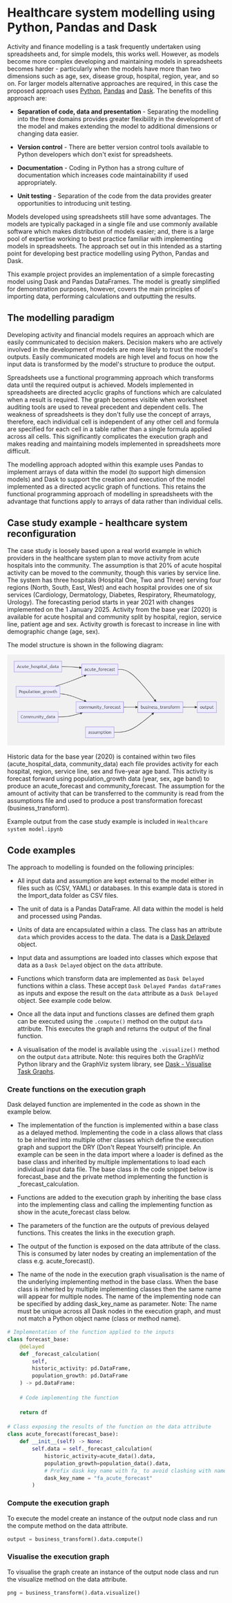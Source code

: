 # Healthcare system modelling using Python, Pandas and Dask

Activity and finance modelling is a task frequently undertaken using spreadsheets and, for simple models, this works well. However, as models become more complex developing and maintaining models in spreadsheets becomes harder - particularly when the models have more than two dimensions such as age, sex, disease group, hospital, region, year, and so on. For larger models alternative approaches are required, in this case the proposed approach uses [Python](https://www.python.org/), [Pandas](https://pandas.pydata.org/) and [Dask](https://dask.org/). The benefits of this approach are:

+ **Separation of code, data and presentation** - Separating the modelling into the three domains provides greater flexibility in the development of the model and makes extending the model to additional dimensions or changing data easier.

+ **Version control** - There are better version control tools available to Python developers which don't exist for spreadsheets.  

+ **Documentation** - Coding in Python has a strong culture of documentation which increases code maintainability if used appropriately.

+ **Unit testing** - Separation of the code from the data provides greater opportunities to introducing unit testing.

Models developed using spreadsheets still have some advantages. The models are typically packaged in a single file and use commonly available software which makes distribution of models easier; and, there is a large pool of expertise working to best practice familiar with implementing models in spreadsheets. The approach set out in this intended as a starting point for developing best practice modelling using Python, Pandas and Dask.

This example project provides an implementation of a simple forecasting model using Dask and Pandas DataFrames. The model is greatly simplified for demonstration purposes, however, covers the main principles of importing data, performing calculations and outputting the results.

## The modelling paradigm

Developing activity and financial models requires an approach which are easily communicated to decision makers. Decision makers who are actively involved in the development of models are more likely to trust the model's outputs. Easily communicated models are high level and focus on how the input data is transformed by the model's structure to produce the output.

Spreadsheets use a functional programming approach which transforms data until the required output is achieved. Models implemented in spreadsheets are directed acyclic graphs of functions which are calculated when a result is required. The graph becomes visible when worksheet auditing tools are used to reveal precedent and dependent cells. The weakness of spreadsheets is they don't fully use the concept of arrays, therefore, each individual cell is independent of any other cell and formula are specified for each cell in a table rather than a single formula applied across all cells. This significantly complicates the execution graph and makes reading and maintaining models implemented in spreadsheets more difficult.

The modelling approach adopted within this example uses Pandas to implement arrays of data within the model (to support high dimension models) and Dask to support the creation and execution of the model implemented as a directed acyclic graph of functions. This retains the functional programming approach of modelling in spreadsheets with the advantage that functions apply to arrays of data rather than individual cells.

## Case study example - healthcare system reconfiguration

The case study is loosely based upon a real world example in which providers in the healthcare system plan to move activity from acute hospitals into the community. The assumption is that 20% of acute hospital activity can be moved to the community, though this varies by service line. The system has three hospitals (Hospital One, Two and Three) serving four regions (North, South, East, West) and each hospital provides one of six services (Cardiology, Dermatology, Diabetes, Respiratory, Rheumatology, Urology). The forecasting period starts in year 2021 with changes implemented on the 1 January 2025. Activity from the base year (2020) is available for acute hospital and community split by hospital, region, service line, patient age and sex. Activity growth is forecast to increase in line with demographic change (age, sex).

The model structure is shown in the following diagram:

![model structure](assets/model_structure.png)

Historic data for the base year (2020) is contained within two files (acute_hospital_data, community_data) each file provides activity for each hospital, region, service line, sex and five-year age band. This activity is forecast forward using population_growth data (year, sex, age band) to produce an acute_forecast and community_forecast. The assumption for the amount of activity that can be transferred to the community is read from the assumptions file and used to produce a post transformation forecast (business_transform).

Example output from the case study example is included in `Healthcare system model.ipynb`

## Code examples

The approach to modelling is founded on the following principles:

+ All input data and assumption are kept external to the model either in files such as (CSV, YAML) or databases. In this example data is stored in the Import_data folder as CSV files.

+ The unit of data is a Pandas DataFrame. All data within the model is held and processed using Pandas.

+ Units of data are encapsulated within a class. The class has an attribute `data` which provides access to the data. The data is a [Dask Delayed](https://docs.dask.org/en/latest/delayed.html) object.

+ Input data and assumptions are loaded into classes which expose that data as a `Dask Delayed` object on the `data` attribute.

+ Functions which transform data are implemented as `Dask Delayed` functions within a class. These accept `Dask Delayed Pandas dataFrames` as inputs and expose the result on the `data` attribute as a `Dask Delayed` object. See example code below.

+ Once all the data input and functions classes are defined them graph can be executed using the `.compute()` method on the output `data` attribute. This executes the graph and returns the output of the final function.

+ A visualisation of the model is available using the `.visualize()` method on the output `data` attribute. Note: this requires both the GraphViz Python library and the GraphViz system library, see [Dask - Visualise Task Graphs](https://docs.dask.org/en/latest/graphviz.html).

### Create functions on the execution graph

Dask delayed function are implemented in the code as shown in the example below.

+ The implementation of the function is implemented within a base class as a delayed method. Implementing the code in a class allows that class to be inherited into multiple other classes which define the execution graph and support the DRY (Don't Repeat Yourself) principle. An example can be seen in the data import where a loader is defined as the base class and inherited by multiple implementations to load each individual input data file. The base class in the code snippet below is forecast\_base and the private method implementing the function is \_forecast\_calculation.

+ Functions are added to the execution graph by inheriting the base class into the implementing class and calling the implementing function as show in the acute\_forecast class below.

+ The parameters of the function are the outputs of previous delayed functions. This creates the links in the execution graph.

+ The output of the function is exposed on the data attribute of the class. This is consumed by later nodes by creating an implementation of the class e.g. acute_forecast().

+ The name of the node in the execution graph visualisation is the name of the underlying implementing method in the base class. When the base class is inherited by multiple implementing classes then the same name will appear for multiple nodes. The name of the implementing node can be specified by adding dask\_key\_name as parameter. Note: The name must be unique across all Dask nodes in the execution graph, and must not match a Python object name (class or method name).

```python
# Implementation of the function applied to the inputs
class forecast_base:
    @delayed
    def _forecast_calculation(
        self,
        historic_activity: pd.DataFrame,
        population_growth: pd.DataFrame
    ) -> pd.DataFrame:

    # Code implementing the function

    return df

# Class exposing the results of the function on the data attribute
class acute_forecast(forecast_base):
    def __init__(self) -> None:
        self.data = self._forecast_calculation(
            historic_activity=acute_data().data,
            population_growth=population_data().data,
            # Prefix dask key name with fa_ to avoid clashing with name of this class
            dask_key_name = "fa_acute_forecast"
        )
```

### Compute the execution graph

To execute the model create an instance of the output node class and run the compute method on the data attribute.

```python
output = business_transform().data.compute()
```

### Visualise the execution graph

To visualise the graph create an instance of the output node class and run the visualize method on the data attribute.

```python
png = business_transform().data.visualize()
```
